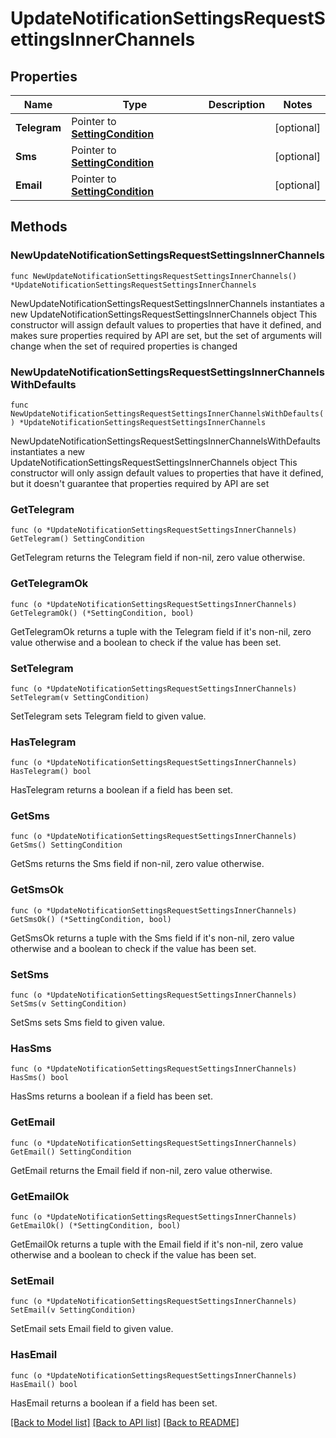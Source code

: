 # UpdateNotificationSettingsRequestSettingsInnerChannels

## Properties

Name | Type | Description | Notes
------------ | ------------- | ------------- | -------------
**Telegram** | Pointer to [**SettingCondition**](SettingCondition.md) |  | [optional] 
**Sms** | Pointer to [**SettingCondition**](SettingCondition.md) |  | [optional] 
**Email** | Pointer to [**SettingCondition**](SettingCondition.md) |  | [optional] 

## Methods

### NewUpdateNotificationSettingsRequestSettingsInnerChannels

`func NewUpdateNotificationSettingsRequestSettingsInnerChannels() *UpdateNotificationSettingsRequestSettingsInnerChannels`

NewUpdateNotificationSettingsRequestSettingsInnerChannels instantiates a new UpdateNotificationSettingsRequestSettingsInnerChannels object
This constructor will assign default values to properties that have it defined,
and makes sure properties required by API are set, but the set of arguments
will change when the set of required properties is changed

### NewUpdateNotificationSettingsRequestSettingsInnerChannelsWithDefaults

`func NewUpdateNotificationSettingsRequestSettingsInnerChannelsWithDefaults() *UpdateNotificationSettingsRequestSettingsInnerChannels`

NewUpdateNotificationSettingsRequestSettingsInnerChannelsWithDefaults instantiates a new UpdateNotificationSettingsRequestSettingsInnerChannels object
This constructor will only assign default values to properties that have it defined,
but it doesn't guarantee that properties required by API are set

### GetTelegram

`func (o *UpdateNotificationSettingsRequestSettingsInnerChannels) GetTelegram() SettingCondition`

GetTelegram returns the Telegram field if non-nil, zero value otherwise.

### GetTelegramOk

`func (o *UpdateNotificationSettingsRequestSettingsInnerChannels) GetTelegramOk() (*SettingCondition, bool)`

GetTelegramOk returns a tuple with the Telegram field if it's non-nil, zero value otherwise
and a boolean to check if the value has been set.

### SetTelegram

`func (o *UpdateNotificationSettingsRequestSettingsInnerChannels) SetTelegram(v SettingCondition)`

SetTelegram sets Telegram field to given value.

### HasTelegram

`func (o *UpdateNotificationSettingsRequestSettingsInnerChannels) HasTelegram() bool`

HasTelegram returns a boolean if a field has been set.

### GetSms

`func (o *UpdateNotificationSettingsRequestSettingsInnerChannels) GetSms() SettingCondition`

GetSms returns the Sms field if non-nil, zero value otherwise.

### GetSmsOk

`func (o *UpdateNotificationSettingsRequestSettingsInnerChannels) GetSmsOk() (*SettingCondition, bool)`

GetSmsOk returns a tuple with the Sms field if it's non-nil, zero value otherwise
and a boolean to check if the value has been set.

### SetSms

`func (o *UpdateNotificationSettingsRequestSettingsInnerChannels) SetSms(v SettingCondition)`

SetSms sets Sms field to given value.

### HasSms

`func (o *UpdateNotificationSettingsRequestSettingsInnerChannels) HasSms() bool`

HasSms returns a boolean if a field has been set.

### GetEmail

`func (o *UpdateNotificationSettingsRequestSettingsInnerChannels) GetEmail() SettingCondition`

GetEmail returns the Email field if non-nil, zero value otherwise.

### GetEmailOk

`func (o *UpdateNotificationSettingsRequestSettingsInnerChannels) GetEmailOk() (*SettingCondition, bool)`

GetEmailOk returns a tuple with the Email field if it's non-nil, zero value otherwise
and a boolean to check if the value has been set.

### SetEmail

`func (o *UpdateNotificationSettingsRequestSettingsInnerChannels) SetEmail(v SettingCondition)`

SetEmail sets Email field to given value.

### HasEmail

`func (o *UpdateNotificationSettingsRequestSettingsInnerChannels) HasEmail() bool`

HasEmail returns a boolean if a field has been set.


[[Back to Model list]](../README.md#documentation-for-models) [[Back to API list]](../README.md#documentation-for-api-endpoints) [[Back to README]](../README.md)


